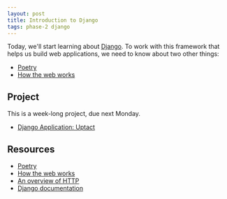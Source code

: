 ```yaml
---
layout: post
title: Introduction to Django
tags: phase-2 django
---
```


Today, we'll start learning about [Django](https://www.djangoproject.com/). To work with this framework that helps us build web applications, we need to know about two other things:

- [Poetry](https://python-poetry.org/)
- [How the web works](https://developer.mozilla.org/en-US/docs/Learn/Getting_started_with_the_web/How_the_Web_works)

## Project

This is a week-long project, due next Monday.

* [Django Application: Uptact](https://classroom.github.com/a/Krrq08rl)


## Resources

* [Poetry](https://python-poetry.org/)
* [How the web works](https://developer.mozilla.org/en-US/docs/Learn/Getting_started_with_the_web/How_the_Web_works)
* [An overview of HTTP](https://developer.mozilla.org/en-US/docs/Web/HTTP/Overview)
* [Django documentation](https://docs.djangoproject.com/en/3.0/)

